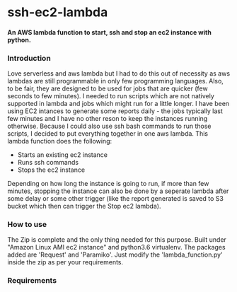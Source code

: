 # ssh-ec2-lambda
#### An AWS lambda function to start, ssh and stop an ec2 instance with python.


### Introduction
Love serverless and aws lambda but I had to do this out of necessity as aws lambdas are still programmable in only few programming languages. Also, to be fair, they are designed to be used for jobs that are quicker (few seconds to few minutes). I needed to run scripts which are not natively supported in lambda and jobs which might run for a little longer. I have been using EC2 intances to generate some reports daily - the jobs typically last few minutes and I have no other reson to keep the instances running otherwise. Because I could also use ssh bash commands to run those scripts, I decided to put everything together in one aws lambda. This lambda function does the following:

* Starts an existing ec2 instance
* Runs ssh commands 
* Stops the ec2 instance 

Depending on how long the instance is going to run, if more than few minutes, stopping the instance can also be done by a seperate lambda after some delay or some other trigger (like the report generated is saved to S3 bucket which then can trigger the Stop ec2 lambda).


### How to use
The Zip is complete and the only thing needed for this purpose. Built under "Amazon Linux AMI ec2 instance" and python3.6 virtualenv. The packages added are 'Request' and 'Paramiko'. Just modify the 'lambda_function.py' inside the zip as per your requirements.


### Requirements




